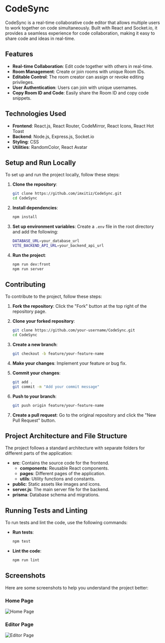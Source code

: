 # CodeSync

CodeSync is a real-time collaborative code editor that allows multiple users to work together on code simultaneously. Built with React and Socket.io, it provides a seamless experience for code collaboration, making it easy to share code and ideas in real-time.

## Features

- **Real-time Collaboration**: Edit code together with others in real-time.
- **Room Management**: Create or join rooms with unique Room IDs.
- **Editable Control**: The room creator can assign or revoke editing privileges.
- **User Authentication**: Users can join with unique usernames.
- **Copy Room ID and Code**: Easily share the Room ID and copy code snippets.

## Technologies Used

- **Frontend**: React.js, React Router, CodeMirror, React Icons, React Hot Toast
- **Backend**: Node.js, Express.js, Socket.io
- **Styling**: CSS
- **Utilities**: RandomColor, React Avatar

## Setup and Run Locally

To set up and run the project locally, follow these steps:

1. **Clone the repository**:
   ```sh
   git clone https://github.com/imxitiz/CodeSync.git
   cd CodeSync
   ```

2. **Install dependencies**:
   ```sh
   npm install
   ```

3. **Set up environment variables**:
   Create a `.env` file in the root directory and add the following:
   ```sh
   DATABASE_URL=your_database_url
   VITE_BACKEND_API_URL=your_backend_api_url
   ```

4. **Run the project**:
   ```sh
   npm run dev:front
   npm run server
   ```

## Contributing

To contribute to the project, follow these steps:

1. **Fork the repository**:
   Click the "Fork" button at the top right of the repository page.

2. **Clone your forked repository**:
   ```sh
   git clone https://github.com/your-username/CodeSync.git
   cd CodeSync
   ```

3. **Create a new branch**:
   ```sh
   git checkout -b feature/your-feature-name
   ```

4. **Make your changes**:
   Implement your feature or bug fix.

5. **Commit your changes**:
   ```sh
   git add .
   git commit -m "Add your commit message"
   ```

6. **Push to your branch**:
   ```sh
   git push origin feature/your-feature-name
   ```

7. **Create a pull request**:
   Go to the original repository and click the "New Pull Request" button.

## Project Architecture and File Structure

The project follows a standard architecture with separate folders for different parts of the application:

- **src**: Contains the source code for the frontend.
  - **components**: Reusable React components.
  - **pages**: Different pages of the application.
  - **utils**: Utility functions and constants.
- **public**: Static assets like images and icons.
- **server.js**: The main server file for the backend.
- **prisma**: Database schema and migrations.

## Running Tests and Linting

To run tests and lint the code, use the following commands:

- **Run tests**:
  ```sh
  npm test
  ```

- **Lint the code**:
  ```sh
  npm run lint
  ```

## Screenshots

Here are some screenshots to help you understand the project better:

### Home Page
![Home Page](screenshots/homepage.png)

### Editor Page
![Editor Page](screenshots/editorpage.png)
